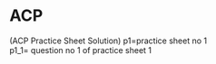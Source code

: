 # ACP
(ACP Practice Sheet Solution)
p1=practice sheet no 1      
p1_1= question no 1 of practice sheet 1
